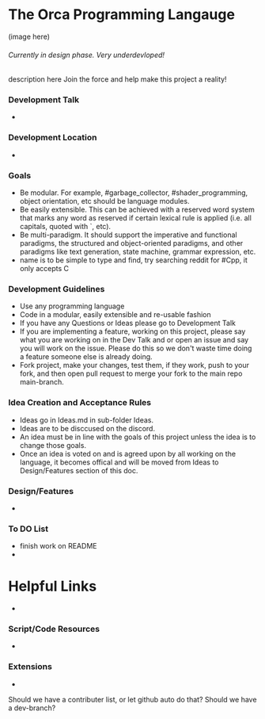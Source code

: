 # The Orca Programming Langauge 
(image here)
###### Currently in design phase. Very underdevloped!

description here
Join the force and help make this project a reality!

### Development Talk
- 
### Development Location
-

### Goals
- Be modular. For example, #garbage_collector, #shader_programming, object orientation, etc should be language modules.
- Be easily extensible. This can be achieved with a reserved word system that marks any word as reserved if certain lexical rule is applied (i.e. all capitals, quoted with `, etc).
- Be multi-paradigm. It should support the imperative and functional paradigms, the structured and object-oriented paradigms, and other paradigms like text generation, state machine, grammar expression, etc.
- name is to be simple to type and find, try searching reddit for #Cpp, it only accepts C

### Development Guidelines
- Use any programming language
- Code in a modular, easily extensible and re-usable fashion
- If you have any Questions or Ideas please go to Development Talk
- If you are implementing a feature, working on this project, please say what you are working on in the Dev Talk and or open an issue and say you will work on the issue. Please do this so we don't waste time doing a feature someone else is already doing.
- Fork project, make your changes, test them, if they work, push to your fork, and then open pull request to merge your fork to the main repo main-branch.

### Idea Creation and Acceptance Rules
- Ideas go in Ideas.md in sub-folder Ideas. 
- Ideas are to be disccused on the discord. 
- An idea must be in line with the goals of this project unless the idea is to change those goals. 
- Once an idea is voted on and is agreed upon by all working on the language, it becomes offical and will be moved from Ideas to Design/Features section of this doc. 

### Design/Features
-

### To DO List
- finish work on README
- 

# Helpful Links
- 

### Script/Code Resources
- 
### Extensions
-

Should we have a contributer list, or let github auto do that?
Should we have a dev-branch?